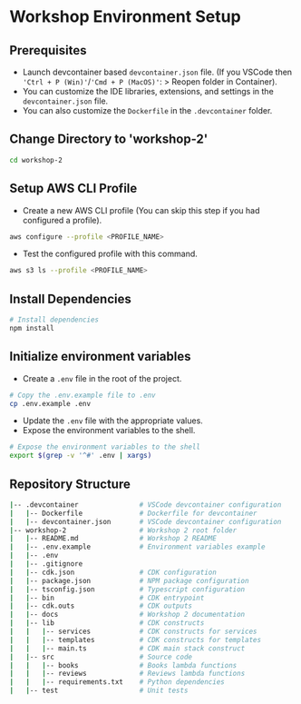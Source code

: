# Workshop Environment Setup

## Prerequisites
- Launch devcontainer based `devcontainer.json` file. (If you VSCode then `'Ctrl + P (Win)'`/`'Cmd + P (MacOS)'`: > Reopen folder in Container).
- You can customize the IDE libraries, extensions, and settings in the `devcontainer.json` file.
- You can also customize the `Dockerfile` in the `.devcontainer` folder.

## Change Directory to 'workshop-2'
```bash
cd workshop-2
```

## Setup AWS CLI Profile
- Create a new AWS CLI profile (You can skip this step if you had configured a profile).
```bash
aws configure --profile <PROFILE_NAME>
```
- Test the configured profile with this command.
```bash
aws s3 ls --profile <PROFILE_NAME>
```

## Install Dependencies
```bash
# Install dependencies
npm install
```

## Initialize environment variables
- Create a `.env` file in the root of the project.
```bash
# Copy the .env.example file to .env
cp .env.example .env
```
- Update the `.env` file with the appropriate values.
- Expose the environment variables to the shell.
```bash
# Expose the environment variables to the shell
export $(grep -v '^#' .env | xargs)
```
## Repository Structure
```bash
|-- .devcontainer               # VSCode devcontainer configuration
|   |-- Dockerfile              # Dockerfile for devcontainer
|   |-- devcontainer.json       # VSCode devcontainer configuration
|-- workshop-2                  # Workshop 2 root folder
|   |-- README.md               # Workshop 2 README
|   |-- .env.example            # Environment variables example
|   |-- .env
|   |-- .gitignore
|   |-- cdk.json                # CDK configuration
|   |-- package.json            # NPM package configuration
|   |-- tsconfig.json           # Typescript configuration
|   |-- bin                     # CDK entrypoint
|   |-- cdk.outs                # CDK outputs
|   |-- docs                    # Workshop 2 documentation
|   |-- lib                     # CDK constructs
|   |   |-- services            # CDK constructs for services
|   |   |-- templates           # CDK constructs for templates
|   |   |-- main.ts             # CDK main stack construct    
|   |-- src                     # Source code
|   |   |-- books               # Books lambda functions
|   |   |-- reviews             # Reviews lambda functions
|   |   |-- requirements.txt    # Python dependencies
|   |-- test                    # Unit tests
```
